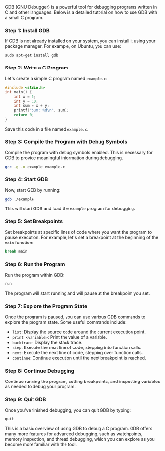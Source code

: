 <!-- 
{"message": {"id": "0b38e5e0-433e-4b66-9e33-6cf5c91b54e7", "author": {"role": "assistant", "name": null, "metadata": {}}, "create_time": 1712201798.978556, "update_time": null, "content": {"content_type": "text", "parts": ["GDB (GNU Debugger) is a powerful tool for debugging programs written in C and other languages. Below is a detailed tutorial on how to use GDB with a small C program.\n\n### Step 1: Install GDB\nIf GDB is not already installed on your system, you can install it using your package manager. For example, on Ubuntu, you can use:\n\n```\nsudo apt-get install gdb\n```\n\n### Step 2: Write a C Program\nLet's create a simple C program named `example.c`:\n\n```c\n#include <stdio.h>\n\nint main() {\n    int x = 5;\n    int y = 10;\n    int sum = x + y;\n    printf(\"Sum: %d\\n\", sum);\n    return 0;\n}\n```\n\nSave this code in a file named `example.c`.\n\n### Step 3: Compile the Program with Debug Symbols\nCompile the program with debug symbols enabled. This is necessary for GDB to provide meaningful information during debugging.\n\n```bash\ngcc -g -o example example.c\n```\n\n### Step 4: Start GDB\nNow, start GDB by running:\n\n```bash\ngdb ./example\n```\n\nThis will start GDB and load the `example` program for debugging.\n\n### Step 5: Set Breakpoints\nSet breakpoints at specific lines of code where you want the program to pause execution. For example, let's set a breakpoint at the beginning of the `main` function:\n\n```bash\nbreak main\n```\n\n### Step 6: Run the Program\nRun the program within GDB:\n\n```bash\nrun\n```\n\nThe program will start running and will pause at the breakpoint you set.\n\n### Step 7: Explore the Program State\nOnce the program is paused, you can use various GDB commands to explore the program state. Some useful commands include:\n\n- `list`: Display the source code around the current execution point.\n- `print <variable>`: Print the value of a variable.\n- `backtrace`: Display the stack trace.\n- `step`: Execute the next line of code, stepping into function calls.\n- `next`: Execute the next line of code, stepping over function calls.\n- `continue`: Continue execution until the next breakpoint is reached.\n\n### Step 8: Continue Debugging\nContinue running the program, setting breakpoints, and inspecting variables as needed to debug your program.\n\n### Step 9: Quit GDB\nOnce you've finished debugging, you can quit GDB by typing:\n\n```bash\nquit\n```\n\nThis is a basic overview of using GDB to debug a C program. GDB offers many more features for advanced debugging, such as watchpoints, memory inspection, and thread debugging, which you can explore as you become more familiar with the tool"]}, "status": "in_progress", "end_turn": null, "weight": 1.0, "metadata": {"citations": [], "gizmo_id": null, "message_type": "next", "model_slug": "text-davinci-002-render-sha", "default_model_slug": "text-davinci-002-render-sha", "pad": "AAAAA", "parent_id": "aaa2c780-323e-4870-ba68-8c3fd9265334"}, "recipient": "all"}, "conversation_id": "8b4ecdc6-8db1-4fd7-b404-8fd78b0c9e43", "error": null}
-->
GDB (GNU Debugger) is a powerful tool for debugging programs written in C and other languages. Below is a detailed tutorial on how to use GDB with a small C program.


### Step 1: Install GDB
If GDB is not already installed on your system, you can install it using your package manager. For example, on Ubuntu, you can use:

```sudo apt-get install gdb```

### Step 2: Write a C Program
Let's create a simple C program named `example.c`:

```c
#include <stdio.h>
int main() {
    int x = 5;
    int y = 10;
    int sum = x + y;
    printf("Sum: %d\n", sum);
    return 0;
}
```
Save this code in a file named `example.c`.

### Step 3: Compile the Program with Debug Symbols
Compile the program with debug symbols enabled. This is necessary for GDB to provide meaningful information during debugging.

```bash
gcc -g -o example example.c
```

### Step 4: Start GDB
Now, start GDB by running:

```bash
gdb ./example
```

This will start GDB and load the `example` program for debugging.

### Step 5: Set Breakpoints
Set breakpoints at specific lines of code where you want the program to pause execution. For example, let's set a breakpoint at the beginning of the `main` function:

```bash
break main
```

### Step 6: Run the Program
Run the program within GDB:

```bash
run
```

The program will start running and will pause at the breakpoint you set.

### Step 7: Explore the Program State
Once the program is paused, you can use various GDB commands to explore the program state. Some useful commands include:
- `list`: Display the source code around the current execution point.
- `print <variable>`: Print the value of a variable.
- `backtrace`: Display the stack trace.
- `step`: Execute the next line of code, stepping into function calls.
- `next`: Execute the next line of code, stepping over function calls.
- `continue`: Continue execution until the next breakpoint is reached.

### Step 8: Continue Debugging
Continue running the program, setting breakpoints, and inspecting variables as needed to debug your program.

### Step 9: Quit GDB
Once you've finished debugging, you can quit GDB by typing:

```bash
quit
```

This is a basic overview of using GDB to debug a C program. GDB offers many more features for advanced debugging, such as watchpoints, memory inspection, and thread debugging, which you can explore as you become more familiar with the tool.

